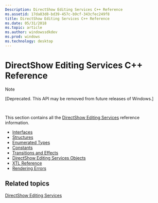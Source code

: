```yaml
---
Description: DirectShow Editing Services C++ Reference
ms.assetid: 17da83d8-bd39-457c-b9cf-343cfec249f8
title: DirectShow Editing Services C++ Reference
ms.date: 05/31/2018
ms.topic: article
ms.author: windowssdkdev
ms.prod: windows
ms.technology: desktop
---
```


# DirectShow Editing Services C++ Reference

> [!Note]  
> \[Deprecated. This API may be removed from future releases of Windows.\]

 

This section contains all the [DirectShow Editing Services](directshow-editing-services.md) reference information.

-   [Interfaces](interfaces-des.md)
-   [Structures](structures.md)
-   [Enumerated Types](enumerated-types.md)
-   [Constants](constants.md)
-   [Transitions and Effects](transitions-and-effects.md)
-   [DirectShow Editing Services Objects](directshow-editing-services-objects.md)
-   [XTL Reference](xtl-reference.md)
-   [Rendering Errors](rendering-errors.md)

## Related topics

<dl> <dt>

[DirectShow Editing Services](directshow-editing-services.md)
</dt> </dl>

 

 



